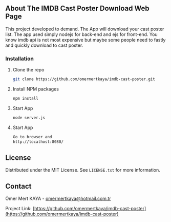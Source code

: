
## About The IMDB Cast Poster Download Web Page

This project developed to demand. The App will download your cast poster list. The app used simply nodejs for back-end and ejs for front-end. You know imdb api is not most expensive but maybe some people need to fastly and quickly download to cast poster.




### Installation

1. Clone the repo
   ```sh
   git clone https://github.com/omermertkaya/imdb-cast-poster.git
   ```
3. Install NPM packages
   ```sh
   npm install
   ```
4. Start App
   ```sh
   node server.js
   ```
5. Start App
   ```sh
   Go to browser and 
   http://localhost:8080/
   ```



<!-- LICENSE -->
## License

Distributed under the MIT License. See `LICENSE.txt` for more information.


<!-- CONTACT -->
## Contact

Ömer Mert KAYA - omermertkaya@hotmail.com.tr

Project Link: [https://github.com/omermertkaya/imdb-cast-poster](https://github.com/omermertkaya/imdb-cast-poster)


